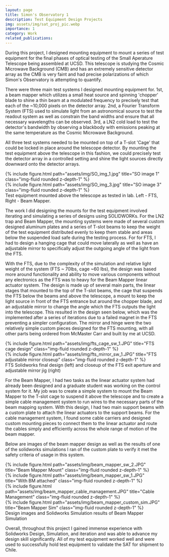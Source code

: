 ```yaml
---
layout: page
title: Simon's Observatory 1
description: Test Equipment Design Projects
img: assets/img/sat_proj_pic.webp
importance: 1
category: Work
related_publications:
---
```


During this project, I designed mounting equipment to mount a series of test equipment for the final phases of optical testing of the Small Aperature Telescope being assembled at UCSD. This telescope is studying the Cosmic Microwave Background (CMB) and has an extremely sensitive detector array as the CMB is very faint and had precise polarizations of which Simon's Observatory is attempting to quantify.

There were three main test systems I designed mounting equipment for.
1st, a beam mapper which utilizes a small heat source and spinning 'chopper' blade to shine a thin beam at a modulated frequency to precisely test that each of the ~10,000 pixels on the detector array.
2nd, a Fourier Transform System (FTS) used to simulate light from an astronomical source to test the readout system as well as constrain the band widths and ensure that all necessary wavelengths can be observed.
3rd, a LN2 cold load to test the detector's bandwidth by observing a blackbody with emissions peaking at the same temperature as the Cosmic Microwave Background.

All three test systems needed to be mounted on top of a T-slot 'Cage' that could be locked in place around the telescope detector. By mounting the test equipment above the telescope in this fashion, we could precisely test the detector array in a controlled setting and shine the light sources directly downward onto the detector arrays.

<div class="row">
    <div class="col-sm mt-3 mt-md-0">
        {% include figure.html path="assets/img/SO_img_1.jpg" title="SO image 1" class="img-fluid rounded z-depth-1" %}
    </div>
    <div class="col-sm mt-3 mt-md-0">
        {% include figure.html path="assets/img/SO_img_3.jpg" title="SO image 3" class="img-fluid rounded z-depth-1" %}
    </div>
</div>
<div class="caption">
    Test equipment mounted above the telescope as tested in lab. Left - FTS, Right - Beam Mapper.
</div>

The work I did designing the mounts for the test equipment involved iterating and simulating a series of designs using SOLIDWORKs. For the LN2 trap and Beam Mapper, the mounting systems were made of several custom designed aluminum plates and a series of T-slot beams to keep the weight of the test equipment distributed evenly to keep them stable and areas below the suspended load safe during the testing process.
For for FTS, I had to design a hanging cage that could move laterally as well as have an adjustable mirror to specifically adjust the outgoing angle of the light from the FTS.

With the FTS, due to the complexity of the simulation and relative light weight of the system (FTS  ~ 70lbs, cage ~60 lbs), the design was based more around functionality and ability to move various components without any electronics as the FTS was to heavy for the Beam Mapper linear actuator system.
The design is made up of several main parts, the linear stages that mounted to the top of the T-slot beams, the cage that suspends the FTS below the beams and above the telescope, a mount to keep the light source in front of the FTS entrance but around the chopper blade, and an adjustable mirror to change the angle which the FTS outputs the light into the telescope.
This resulted in the design seen below, which was the implemented after a series of iterations due to a failed magnet in the FTS preventing a simpler configuration.
The mirror and hinge were the two relatively simple custom pieces designed for the FTS mounting, with all other parts being ordered from McMaster Carr and built by me at UCSD.

<div class="row">
    <div class="col-sm mt-3 mt-md-0">
        {% include figure.html path="assets/img/fts_cage_sw_1.JPG" title="FTS cage design" class="img-fluid rounded z-depth-1" %}
    </div>
    <div class="col-sm mt-3 mt-md-0">
        {% include figure.html path="assets/img/fts_mirror_sw_1.JPG" title="FTS adjustable mirror closeup" class="img-fluid rounded z-depth-1" %}
    </div>
</div>
<div class="caption">
    FTS Solidworks final design (left) and closeup of the FTS exit aperture and adjustable mirror jig (right)
</div>

For the Beam Mapper, I had two tasks as the linear actuator system had already been designed and a graduate student was working on the control system for it. My job was to create a simple system to mount the Beam Mapper to the T-slot cage to suspend it above the telescope and to create a simple cable management system to run wires to the necessary parts of the beam mapping system.
With this design, I had two main support beams with a custom plate to attach the linear actuators to the support beams. For the cable management system, I found some cable carriers and designed custom mounting pieces to connect them to the linear actuator and route the cables simply and efficiently across the whole range of motion of the beam mapper.

Below are images of the beam mapper design as well as the results of one of the solidworks simulations I ran of the custom plate to verify it met the safety criteria of usage in this system.

<div class="row">
    <div class="col-sm mt-3 mt-md-0">
        {% include figure.html path="assets/img/beam_mapper_sw_2.JPG" title="Beam Mapper Mount" class="img-fluid rounded z-depth-1" %}
    </div>
    <div class="col-sm mt-3 mt-md-0">
        {% include figure.html path="assets/img/beam_mapper_sw_1.JPG" title="With BM attached" class="img-fluid rounded z-depth-1" %}
    </div>
</div>
<div class="row">
    <div class="col-sm mt-3 mt-md-0">
        {% include figure.html path="assets/img/beam_mapper_cable_management.JPG" title="Cable Management" class="img-fluid rounded z-depth-1" %}
    </div>
    <div class="col-sm mt-3 mt-md-0">
        {% include figure.html path="assets/img/beam_mapper_custom_sim.JPG" title="Beam Mapper Sim" class="img-fluid rounded z-depth-1" %}
    </div>
</div>
<div class="caption">
    Design images and Solidworks Simulation results of Beam Mapper Simulation
</div>

Overall, throughout this project I gained immense experience with Solidworks Design, Simulation, and iteration and
was able to advance my design skill significantly. All of my test equipment worked well and were used to successfully hold test equipment to validate the SAT for shipment to Chile.

